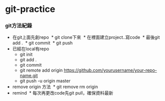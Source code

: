 # git-practice

### git方法紀錄 ###
* 在git上面先創repo
  * git clone下來
  * 在裡面建立project..寫code
  * 最後git add .
  * git commit 
  * git push<br>
* 已經在local有repo
  * git init
  * git add .
  * git commit
  * git remote add origin https://github.com/yourusername/your-repo-name.git
  * git push -u origin master
* remove origin 方法
  * git remove rm origin
* remind
  * 每次再更改code先git pull，確保資料最新
  

  
